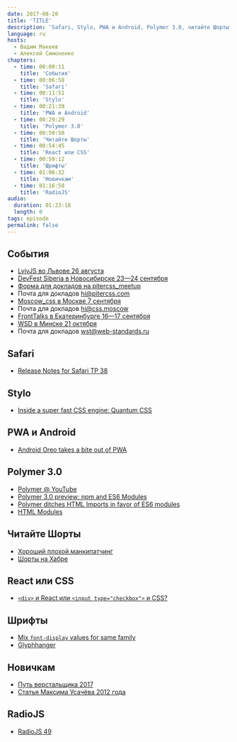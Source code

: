 ```yaml
---
date: 2017-08-28
title: 'TITLE'
description: 'Safari, Stylo, PWA и Android, Polymer 3.0, читайте Шорты, React или CSS, шрифты, новичкам, RadioJS.'
language: ru
hosts:
  - Вадим Макеев
  - Алексей Симоненко
chapters:
  - time: 00:00:11
    title: 'События'
  - time: 00:06:58
    title: 'Safari'
  - time: 00:11:51
    title: 'Stylo'
  - time: 00:21:39
    title: 'PWA и Android'
  - time: 00:29:29
    title: 'Polymer 3.0'
  - time: 00:50:50
    title: 'Читайте Шорты'
  - time: 00:54:45
    title: 'React или CSS'
  - time: 00:59:12
    title: 'Шрифты'
  - time: 01:06:32
    title: 'Новичкам'
  - time: 01:16:58
    title: 'RadioJS'
audio:
  duration: 01:23:18
  length: 0
tags: episode
permalink: false
---
```


## События

- [LvivJS во Львове 26 августа](http://lvivjs.org.ua/)
- [DevFest Siberia в Новосибирске 23—24 сентября](https://gdg-siberia.com/ru/schedule/)
- [Форма для докладов на pitercss_meetup](https://docs.google.com/forms/d/e/1FAIpQLSe54sCg3DjMM-nfM7MYzDv-hkzjvuILBtNZFTyz4TzuKYia6A/viewform)
- Почта для докладов hi@pitercss.com
- [Moscow_css в Москве 7 сентября](https://moscowcss.timepad.ru/event/552269/)
- Почта для докладов hi@css.moscow
- [FrontTalks в Екатеринбурге 16—17 сентября](http://fronttalks.ru/)
- [WSD в Минске 21 октября](https://wsd.events/)
- Почта для докладов wst@web-standards.ru

## Safari

- [Release Notes for Safari TP 38](https://webkit.org/blog/7877/release-notes-for-safari-technology-preview-38/)

## Stylo

- [Inside a super fast CSS engine: Quantum CSS](https://hacks.mozilla.org/2017/08/inside-a-super-fast-css-engine-quantum-css-aka-stylo/)

## PWA и Android

- [Android Oreo takes a bite out of PWA](https://medium.com/p/30b7e854648f)

## Polymer 3.0

- [Polymer @ YouTube](https://youtu.be/tNulrEbTQf8)
- [Polymer 3.0 preview: npm and ES6 Modules](https://www.polymer-project.org/blog/2017-08-22-npm-modules)
- [Polymer ditches HTML Imports in favor of ES6 modules](https://twitter.com/davatron5000/status/900023379780149248)
- [HTML Modules](https://github.com/w3c/webcomponents/issues/645)

## Читайте Шорты

- [Хороший плохой манкипатчинг](https://youtu.be/_1zIZhtZYek)
- [Шорты на Хабре](https://habr.ru/p/336312/)

## React или CSS

- [`<div>` и React или `<input type="checkbox">` и CSS?](https://twitter.com/webstandards_ru/status/899906156272988160)

## Шрифты

- [Mix `font-display` values for same family](https://twitter.com/zachleat/status/900406984297590785)
- [Glyphhanger](https://github.com/filamentgroup/glyphhanger)

## Новичкам

- [Путь верстальщика 2017](http://css-live.ru/faq/put-verstalshhika-god-2017.html)
- [Статья Максима Усачёва 2012 года](http://css-live.ru/faq/put-verstalshhika.html)

## RadioJS

- [RadioJS 49](https://radiojs.ru/2017/08/radiojs-49/)
